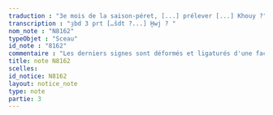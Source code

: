 ```yaml
---
traduction : "3e mois de la saison-péret, [...] prélever [...] Khouy ?"
transcription : "ȝbd 3 prt […šdt ?...] Ḫwj ? "
nom_note : "N8162"
typeObjet : "Sceau"
id_note : "8162"
commentaire : "Les derniers signes sont déformés et ligaturés d'une façon qui les rend peu lisibles. On pense à l'anthroponyme 2wj  (PN 1, 267,12). Mais un très gros signe Sps n'est pas exclu."
title: note N8162
scelles: 
id_notice: N8162
layout: notice_note
type: note
partie: 3
---
```

